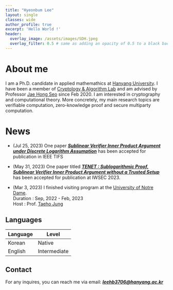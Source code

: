 ```yaml
---
title: "Hyeonbum Lee"
layout: single
classes: wide
author_profile: true
excerpt: 'Hello World !'
header:
  overlay_image: /assets/images/SDH.jpeg
  overlay_filter: 0.5 # same as adding an opacity of 0.5 to a black background
---
```


# About me

I am a Ph.D. candidate in applied mathemathics at [Hanyang University](https://www.hanyang.ac.kr). I have been a member of [Cryptology & Algorithm Lab](https://cryptology-algorithm-lab.github.io) and am advised by Professor [Jae Hong Seo](https://sites.google.com/site/jhsbhs/) since Feb 2020. I am interested in cryptography and computational theory. More concretely, my main research topics are verifiable computation, zero-knowledge proof and secure multiparty computation.

# News
- (Jul 25, 2023) One paper **_[Sublinear Verifier Inner Product Argument under Discrete Logarithm Assumption](https://ieeexplore.ieee.org/document/10198341)_** has been accepted for publication in IEEE TIFS
  
- (May 31, 2023) One paper titled **_[TENET : Sublogarithmic Proof, Sublinear Verifier Inner Product Argument without a Trusted Setup]([https://eprint.iacr.org/2023/478](https://link.springer.com/chapter/10.1007/978-3-031-41326-1_12))_** has been accepted for publication at IWSEC 2023.

- (Mar 3, 2023) I finished visiting program at the [University of Notre Dame](https://www.nd.edu).\
Duration : Sep, 2022 - Feb, 2023\
Host : Prof. [Taeho Jung](https://sites.nd.edu/taeho-jung/)

## Languages

| Language | Level  |
|----------|--------|
| Korean   | Native |
| English  | Intermediate |

## Contact

For any inquires, you can reach me via email: **_[leehb3706@hanyang.ac.kr](mailto:leehb3706@hanyang.ac.kr)_**
